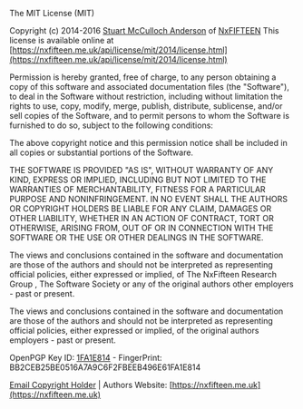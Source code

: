 The MIT License (MIT)

Copyright (c) 2014-2016 [Stuart McCulloch Anderson](https://nxfifteen.me.uk) of [NxFIFTEEN](https://nxfifteen.me.uk)
This license is available online at [https://nxfifteen.me.uk/api/license/mit/2014/license.html](https://nxfifteen.me.uk/api/license/mit/2014/license.html)

Permission is hereby granted, free of charge, to any person obtaining a copy
of this software and associated documentation files (the "Software"), to deal
in the Software without restriction, including without limitation the rights
to use, copy, modify, merge, publish, distribute, sublicense, and/or sell
copies of the Software, and to permit persons to whom the Software is
furnished to do so, subject to the following conditions:

The above copyright notice and this permission notice shall be included in
all copies or substantial portions of the Software.

THE SOFTWARE IS PROVIDED "AS IS", WITHOUT WARRANTY OF ANY KIND, EXPRESS OR
IMPLIED, INCLUDING BUT NOT LIMITED TO THE WARRANTIES OF MERCHANTABILITY,
FITNESS FOR A PARTICULAR PURPOSE AND NONINFRINGEMENT. IN NO EVENT SHALL THE
AUTHORS OR COPYRIGHT HOLDERS BE LIABLE FOR ANY CLAIM, DAMAGES OR OTHER
LIABILITY, WHETHER IN AN ACTION OF CONTRACT, TORT OR OTHERWISE, ARISING FROM,
OUT OF OR IN CONNECTION WITH THE SOFTWARE OR THE USE OR OTHER DEALINGS IN
THE SOFTWARE.

The views and conclusions contained in the software and documentation are those of the
authors and should not be interpreted as representing official policies, either expressed
or implied, of The NxFifteen Research Group , The Software Society or any of the original
authors other employers - past or present.

The views and conclusions contained in the software and documentation are those of the
authors and should not be interpreted as representing official policies, either expressed
or implied, of the original authors employers - past or present.

OpenPGP Key ID: [1FA1E814](https://nxfifteen.me.uk/pgp/keys/) - FingerPrint: BB2CEB25BE0516A7A9C6F2FBEEB496E61FA1E814

[Email Copyright Holder](mailto:stuart@nxfifteen.me.uk) | Authors Website: [https://nxfifteen.me.uk](https://nxfifteen.me.uk)